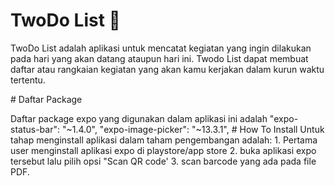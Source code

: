 # TwoDo List 📃
<p> TwoDo List adalah aplikasi untuk mencatat kegiatan yang ingin dilakukan pada hari yang akan datang ataupun hari ini. Twodo List dapat membuat daftar atau rangkaian kegiatan yang akan kamu kerjakan dalam kurun waktu tertentu.</p>
# Daftar Package
<p>Daftar package expo yang digunakan dalam aplikasi ini adalah
  "expo-status-bar": "~1.4.0",
  "expo-image-picker": "~13.3.1",
# How To Install 
  Untuk tahap menginstall aplikasi dalam taham pengembangan adalah:
1. Pertama user menginstall aplikasi expo di playstore/app store
2. buka aplikasi expo tersebut lalu pilih opsi "Scan QR code'
3. scan barcode yang ada pada file PDF.

  
